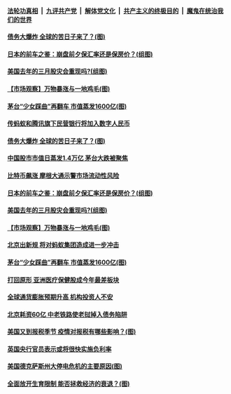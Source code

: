 

####  [法轮功真相](../../../../basic/blob/master/README.md?t=02230831) &nbsp;|&nbsp; [九评共产党](../../../../9ping.md/blob/master/README.md?t=02230831) &nbsp;|&nbsp; [解体党文化](../../../../jtdwh.md/blob/master/README.md?t=02230831)  &nbsp;|&nbsp; [共产主义的终极目的](../../../../gczydzjmd.md/blob/master/README.md?t=02230831) &nbsp;|&nbsp; [魔鬼在统治我们的世界](../../../../mgztzwmdsj.md/blob/master/README.md?t=02230831) 

#### [债务大爆炸 全球的苦日子来了？(图)](../pages/p5/963413.md?t=02230831) 


#### [日本的前车之鉴：崩盘前夕保汇率还是保房价？(组图)](../pages/p5/963326.md?t=02230831) 

#### [美国去年的三月股灾会重现吗?(组图)](../pages/p5/963314.md?t=02230831) 

#### [【市场观察】万物暴涨与一地鸡毛(图)](../pages/p5/963323.md?t=02230831) 

#### [茅台“少女踩曲”再翻车 市值蒸发1600亿(图)](../pages/p5/963282.md?t=02230831) 

#### [传蚂蚁和腾讯旗下民营银行将加入数字人民币](../pages/p5/963419.md?t=02230831) 

#### [债务大爆炸 全球的苦日子来了？(图)](../pages/p5/963413.md?t=02230831) 


#### [中国股市市值日蒸发1.4万亿 茅台大跌被聚焦](../pages/p5/963384.md?t=02230831) 


#### [比特币飙涨 摩根大通示警市场流动性风险](../pages/p5/963373.md?t=02230831) 

#### [日本的前车之鉴：崩盘前夕保汇率还是保房价？(组图)](../pages/p5/963326.md?t=02230831) 

#### [美国去年的三月股灾会重现吗?(组图)](../pages/p5/963314.md?t=02230831) 

#### [【市场观察】万物暴涨与一地鸡毛(图)](../pages/p5/963323.md?t=02230831) 

#### [北京出新规 将对蚂蚁集团造成进一步冲击](../pages/p5/963283.md?t=02230831) 

#### [茅台“少女踩曲”再翻车 市值蒸发1600亿(图)](../pages/p5/963282.md?t=02230831) 

#### [打回原形 亚洲医疗保健股成今年最差板块](../pages/p5/963280.md?t=02230831) 

#### [全球通货膨胀预期升高 机构投资人不安](../pages/p5/963277.md?t=02230831) 

#### [北京耗资60亿 中老铁路使老挝掉入债务陷阱](../pages/p5/963276.md?t=02230831) 

#### [美国又到报税季节 疫情对报税有哪些影响？(图)](../pages/p5/963243.md?t=02230831) 


#### [英国央行官员表示或将很快实施负利率](../pages/p5/963213.md?t=02230831) 


#### [美国德克萨斯州大停电危机的主要原因(图)](../pages/p5/963112.md?t=02230831) 

#### [全面放开生育限制 能否拯救经济的衰退？(图)](../pages/p5/963175.md?t=02230831) 

